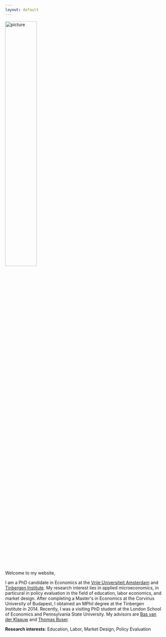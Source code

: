 ```yaml
---
layout: default
---
```


<div> 
    <img src="{{ site.url }}/images/Sovagopic2.jpg" alt="picture" style="width:45%;" >
</div>

Welcome to my website,

I am a PhD candidate in Economics at the [Vrije Universiteit Amsterdam](vu-economics.nl) and [Tinbergen Institute](www.tinbergen.nl). My research interest lies in applied microeconomics, in particural in policy evaluation in the field of education, labor economics, and market design. After completing a Master's in Economics at the Corvinus University of Budapest, I obtained an MPhil degree at the Tinbergen Institute in 2014. Recently, I was a visiting PhD student at the London School of Economics and Pennsylvania State University. My advisors are [Bas van der Klaauw](http://personal.vu.nl/b.vander.klaauw/) and [Thomas Buser](https://sites.google.com/site/thomasbuser/).

**Research interests**: Education, Labor, Market Design, Policy Evaluation
